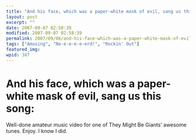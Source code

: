 ```yaml
---
title: "And his face, which was a paper-white mask of evil, sang us this song:"
layout: post
excerpt: ""
date: 2007-09-07 02:58:39
modified: 2007-09-07 02:58:39
permalink: 2007/09/06/and-his-face-which-was-a-paper-white-mask-of-evil-sang-us-this-song/index.html
tags: ["Amusing", "Ne-e-e-e-e-erd!", "Rockin' Out"]
featured_img: 
wpid: 387
---
```


# And his face, which was a paper-white mask of evil, sang us this song:

Well-done amateur music video for one of They Might Be Giants’ awesome tunes. Enjoy. I know I did.